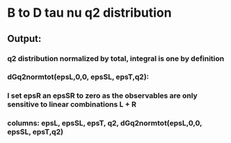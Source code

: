 # B to D tau nu q2 distribution


## Output: 

### q2 distribution normalized by total,  integral is one by definition 

### dGq2normtot(epsL,0,0, epsSL, epsT,q2):


###  I set epsR an epsSR to zero  as the observables are only sensitive to linear combinations  L + R

###  columns: epsL, epsSL, epsT, q2, dGq2normtot(epsL,0,0, epsSL, epsT,q2)

